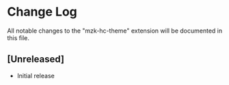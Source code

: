 # Change Log

All notable changes to the "mzk-hc-theme" extension will be documented in this file.

## [Unreleased]

- Initial release

